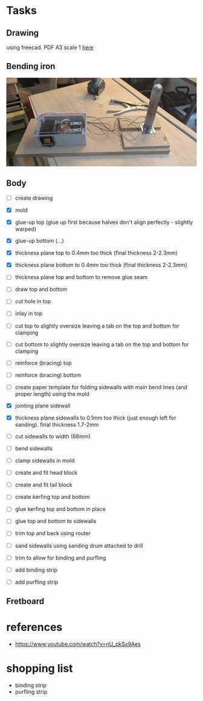 # Tasks

## Drawing

using freecad. PDF A3 scale 1 [here](./ukulele-A3_drawing.pdf)

## Bending iron

![photo](photos/bending-iron.png)

##  Body

* [ ] create drawing
* [x] mold

* [x] glue-up top (glue up first because halves don't align perfectly - slightly warped)
* [x] glue-up bottom (...)


* [x] thickness plane top to 0.4mm too thick (final thickness 2-2.3mm)
* [x] thickness plane bottom to 0.4mm too thick (final thickness 2-2.3mm)


* [ ] thickness plane top and bottom to remove glue seam

* [ ] draw top and bottom
* [ ] cut hole in top
* [ ] inlay in top

* [ ] cut top to slightly oversize leaving a tab on the top and bottom for clamping
* [ ] cut bottom to slightly oversize leaving a tab on the top and bottom for clamping

* [ ] reinforce (bracing) top
* [ ] reinforce (bracing) bottom

* [ ] create paper template for folding sidewalls with main bend lines (and proper length) using the mold
* [x] jointing plane sidewall
* [x] thickness plane sidewalls to 0.1mm too thick (just enough left for sanding). final thickness 1.7-2mm
* [ ] cut sidewalls to width (66mm)
* [ ] bend sidewalls
* [ ] clamp sidewalls in mold

* [ ] create and fit head block
* [ ] create and fit tail block

* [ ] create kerfing top and bottom
* [ ] glue kerfing top and bottom in place

* [ ] glue top and bottom to sidewalls
* [ ] trim top and back using router
* [ ] sand sidewalls using sanding drum attached to drill

* [ ] trim to allow for binding and purfling
* [ ] add binding strip
* [ ] add purfling strip

## Fretboard



# references

* https://www.youtube.com/watch?v=nU_pkSx9Aes

# shopping list

* binding strip
* purfling strip